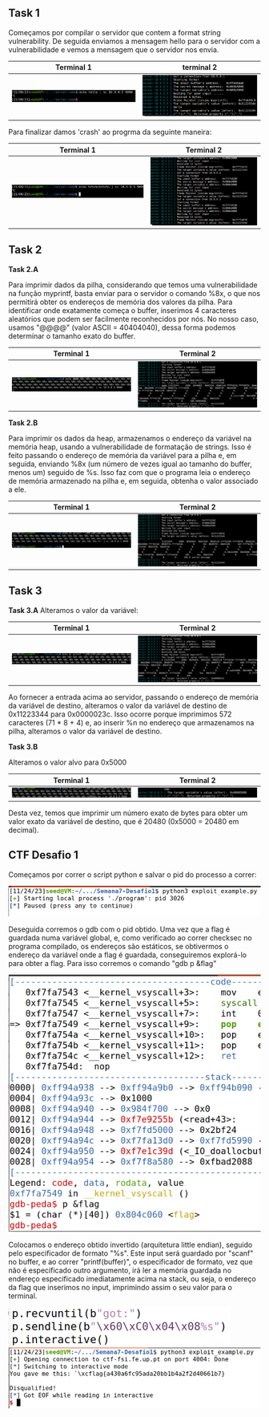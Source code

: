 ## Task 1

Começamos por compilar o servidor que contem a format string vulnerability. De seguida enviamos a mensagem hello para o servidor com a vulnerabilidade e vemos a mensagem que o servidor nos envia.

| Terminal 1  | terminal 2 |
| ------ | ------ |
|    ![Alt text](img/task1lab7.png)    | ![Alt text](lab7(1).png)


Para finalizar damos 'crash' ao progrma da seguinte maneira:


| Terminal 1  | Terminal 2 |
| ------ | ------ |
|   ![Alt text](task1(2)lab7.png)     |    ![Alt text](lab7(2).png)    |

## Task 2

**Task 2.A**

Para imprimir dados da pilha, considerando que temos uma vulnerabilidade na função myprintf, basta enviar para o servidor o comando %8x, o que nos permitirá obter os endereços de memória dos valores da pilha. Para identificar onde exatamente começa o buffer, inserimos 4 caracteres aleatórios que podem ser facilmente reconhecidos por nós. No nosso caso, usamos "@@@@" (valor ASCII = 40404040), dessa forma podemos determinar o tamanho exato do buffer.


| Terminal 1  | Terminal 2 |
| ------ | ------ |
|   ![Alt text](img/task2lab7.png)     |    ![Alt text](img/lab7(3).png)    |

**Task 2.B**

 Para imprimir os dados da heap, armazenamos o endereço da variável na memória heap, usando a vulnerabilidade de formatação de strings. Isso é feito passando o endereço de memória da variável para a pilha e, em seguida, enviando %8x (um número de vezes igual ao tamanho do buffer, menos um) seguido de %s. Isso faz com que o programa leia o endereço de memória armazenado na pilha e, em seguida, obtenha o valor associado a ele.

 | Terminal 1  | Terminal 2 |
| ------ | ------ |
|   ![Alt text](img/task2alab7.png)     |    ![Alt text](img/lab7(4).png)    |


## Task 3

**Task 3.A**
Alteramos o valor da variável:

 | Terminal 1  | Terminal 2 |
| ------ | ------ |
|   ![Alt text](img/lab73a.png)     |    ![Alt text](img/lab7(5).png)    |

Ao fornecer a entrada acima ao servidor, passando o endereço de memória da variável de destino, alteramos o valor da variável de destino de 0x11223344 para 0x0000023c. Isso ocorre porque imprimimos 572 caracteres (71 * 8 + 4) e, ao inserir %n no endereço que armazenamos na pilha, alteramos o valor da variável de destino.

**Task 3.B**

Alteramos o valor alvo para 0x5000

| Terminal 1  | Terminal 2 |
| ------ | ------ |
|   ![Alt text](img/lab73B.png)     |    ![Alt text](img/lab7(6).png)    |

Desta vez, temos que imprimir um número exato de bytes para obter um valor exato da variável de destino, que é 20480 (0x5000 = 20480 em decimal).

## CTF Desafio 1
Começamos por correr o script python e salvar o pid do processo a correr:

![Alt text](pid.png)

Deseguida corremos o gdb com o pid obtido. Uma vez que a flag é guardada numa variável global, e, como verificado ao correr checksec no programa compilado, os endereços são estáticos, se obtivermos o endereço da variável onde a flag é guardada, conseguiremos explorá-lo para obter a flag. Para isso corremos o comando "gdb p &flag"

![Alt text](flag_addr.png)

Colocamos o endereço obtido invertido (arquitetura little endian), seguido pelo especificador de formato "%s". Este input será guardado por "scanf" no buffer, e ao correr "printf(buffer)", o especificador de formato, vez que não é especificado outro argumento, irá ler a memória guardada no endereço especificado imediatamente acima na stack, ou seja, o endereço da flag que inserimos no input, imprimindo assim o seu valor para o terminal.

![Alt text](input.png)
![Alt text](flag.png)   

